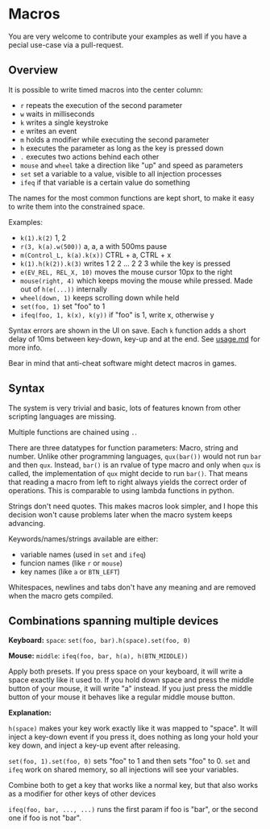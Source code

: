 # Macros

You are very welcome to contribute your examples as well if you have a 
pecial use-case via a pull-request.

## Overview

It is possible to write timed macros into the center column:
- `r` repeats the execution of the second parameter
- `w` waits in milliseconds
- `k` writes a single keystroke
- `e` writes an event
- `m` holds a modifier while executing the second parameter
- `h` executes the parameter as long as the key is pressed down
- `.` executes two actions behind each other
- `mouse` and `wheel` take a direction like "up" and speed as parameters
- `set` set a variable to a value, visible to all injection processes
- `ifeq` if that variable is a certain value do something

The names for the most common functions are kept short, to make it easy to
write them into the constrained space.

Examples:
- `k(1).k(2)` 1, 2
- `r(3, k(a).w(500))` a, a, a with 500ms pause
- `m(Control_L, k(a).k(x))` CTRL + a, CTRL + x
- `k(1).h(k(2)).k(3)` writes 1 2 2 ... 2 2 3 while the key is pressed
- `e(EV_REL, REL_X, 10)` moves the mouse cursor 10px to the right
- `mouse(right, 4)` which keeps moving the mouse while pressed.
  Made out of `h(e(...))` internally
- `wheel(down, 1)` keeps scrolling down while held
- `set(foo, 1)` set "foo" to 1
- `ifeq(foo, 1, k(x), k(y))` if "foo" is 1, write x, otherwise y

Syntax errors are shown in the UI on save. Each `k` function adds a short
delay of 10ms between key-down, key-up and at the end. See
[usage.md](usage.md#configuration-files) for more info.

Bear in mind that anti-cheat software might detect macros in games.

## Syntax

The system is very trivial and basic, lots of features known from other
scripting languages are missing.

Multiple functions are chained using `.`.

There are three datatypes for function parameters: Macro, string and number.
Unlike other programming languages, `qux(bar())` would not run `bar` and then
`qux`. Instead, `bar()` is an rvalue of type macro and only when `qux` is
called, the implementation of `qux` might decide to run `bar()`. That means
that reading a macro from left to right always yields the correct order of
operations. This is comparable to using lambda functions in python.

Strings don't need quotes. This makes macros look simpler, and I hope
this decision won't cause problems later when the macro system keeps advancing.

Keywords/names/strings available are either:
- variable names (used in `set` and `ifeq`)
- funcion names (like `r` or `mouse`)
- key names (like `a` or `BTN_LEFT`)

Whitespaces, newlines and tabs don't have any meaning and are removed
when the macro gets compiled.

## Combinations spanning multiple devices

**Keyboard:** `space`: `set(foo, bar).h(space).set(foo, 0)`

**Mouse:** `middle`: `ifeq(foo, bar, h(a), h(BTN_MIDDLE))`

Apply both presets. If you press space on your keyboard, it will write a
space exactly like it used to. If you hold down space and press the middle
button of your mouse, it will write "a" instead. If you just press the
middle button of your mouse it behaves like a regular middle mouse button.

**Explanation:**

`h(space)` makes your key work exactly like it was mapped to "space".
It will inject a key-down event if you press it, does nothing as long your
hold your key down, and inject a key-up event after releasing.

`set(foo, 1).set(foo, 0)` sets "foo" to 1 and then sets "foo" to 0.
`set` and `ifeq` work on shared memory, so all injections will see your
variables.

Combine both to get a key that works like a normal key, but that also
works as a modifier for other keys of other devices

`ifeq(foo, bar, ..., ...)` runs the first param if foo is "bar", or the second
one if foo is not "bar".
